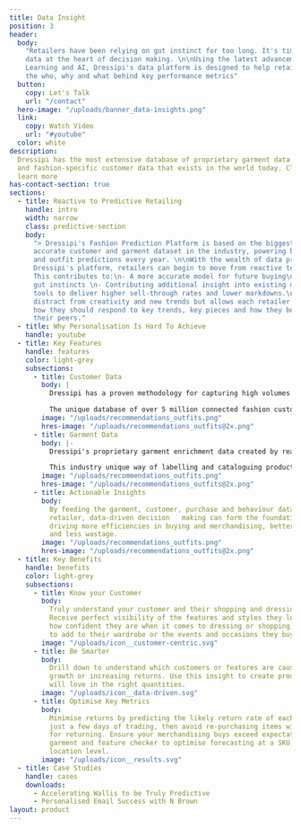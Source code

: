 ```yaml
---
title: Data Insight
position: 3
header:
  body:
    "Retailers have been relying on gut instinct for too long. It's time to put
    data at the heart of decision making. \n\nUsing the latest advancements in Machine
    Learning and AI, Dressipi's data platform is designed to help retailers understand
    the who, why and what behind key performance metrics"
  button:
    copy: Let's Talk
    url: "/contact"
  hero-image: "/uploads/banner_data-insights.png"
  link:
    copy: Watch Video
    url: "#youtube"
  color: white
description:
  Dressipi has the most extensive database of proprietary garment data
  and fashion-specific customer data that exists in the world today. Click here to
  learn more
has-contact-section: true
sections:
  - title: Reactive to Predictive Retailing
    handle: intro
    width: narrow
    class: predictive-section
    body:
      "> Dressipi's Fashion Prediction Platform is based on the biggest and most
      accurate customer and garment dataset in the industry, powering billions of product
      and outfit predictions every year. \n\nWith the wealth of data provided from using
      Dressipi's platform, retailers can begin to move from reactive to predictive retailing.
      This contributes to:\n- A more accurate model for future buying\n- Honing expert
      gut instincts \n- Contributing additional insight into existing merchandising
      tools to deliver higher sell-through rates and lower markdowns.\n\nThis does not
      distract from creativity and new trends but allows each retailer to better predict
      how they should respond to key trends, key pieces and how they benchmark against
      their peers."
  - title: Why Personalisation Is Hard To Achieve
    handle: youtube
  - title: Key Features
    handle: features
    color: light-grey
    subsections:
      - title: Customer Data
        body: |
          Dressipi has a proven methodology for capturing high volumes of fashion-specific customer data, giving retailers a deeper understanding of core customers and customer segments across all product sales and returns.

          The unique database of over 5 million connected fashion customers means retailers can see accurate data on attitudes to trends, preferences, lifestyle and where else the customer shops for key wardrobe items along with how their profile attributes shift over time.
        image: "/uploads/recommendations_outfits.png"
        hres-image: "/uploads/recommendations_outfits@2x.png"
      - title: Garment Data
        body: |-
          Dressipi's proprietary garment enrichment data created by real stylists is a world first. Each garment receives up to 35 data points which are checked and validated by an in-house stylist team.

          This industry unique way of labelling and cataloguing product streams gives the retailer a useful, data-driven view of all products attributes. It enables the platform to match the right size and fit of each garment to each customer as well as to create automated outfit suggestions in real-time that are personal to every customer.
        image: "/uploads/recommendations_outfits.png"
        hres-image: "/uploads/recommendations_outfits@2x.png"
      - title: Actionable Insights
        body:
          By feeding the garment, customer, purchase and behaviour data back to the
          retailer, data-driven decision   making can form the foundation of your business
          driving more efficiencies in buying and merchandising, better customer experiences
          and less wastage.
        image: "/uploads/recommendations_outfits.png"
        hres-image: "/uploads/recommendations_outfits@2x.png"
  - title: Key Benefits
    handle: benefits
    color: light-grey
    subsections:
      - title: Know your Customer
        body:
          Truly understand your customer and their shopping and dressing preferences.
          Receive perfect visibility of the features and styles they love or won’t wear,
          how confident they are when it comes to dressing or shopping, what they want
          to add to their wardrobe or the events and occasions they buy for.
        image: "/uploads/icon__customer-centric.svg"
      - title: Be Smarter
        body:
          Drill down to understand which customers or features are causing high sales
          growth or increasing returns. Use this insight to create products your customers
          will love in the right quantities.
        image: "/uploads/icon__data-driven.svg"
      - title: Optimise Key Metrics
        body:
          Minimise returns by predicting the likely return rate of each product within
          just a few days of trading, then avoid re-purchasing items with a high propensity
          for returning. Ensure your merchandising buys exceed expectations by using Dressipi’s
          garment and feature checker to optimise forecasting at a SKU, size and individual
          location level.
        image: "/uploads/icon__results.svg"
  - title: Case Studies
    handle: cases
    downloads:
      - Accelerating Wallis to be Truly Predictive
      - Personalised Email Success with N Brown
layout: product
---
```

